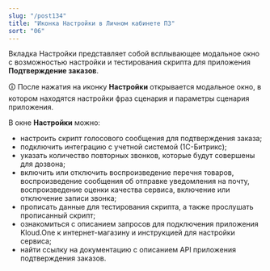 ```yaml
---
slug: "/post134"
title: "Иконка Настройки в Личном кабинете ПЗ"
sort: "06"
---
```


Вкладка Настройки представляет собой всплывающее модальное окно с возможностью настройки и тестирования скрипта для приложения **Подтверждение заказов**.

🛈 После нажатия на иконку **Настройки** открывается модальное окно, в котором находятся настройки фраз сценария и параметры сценария приложения.

В окне **Настройки** можно:

- настроить скрипт голосового сообщения для подтверждения заказа;
- подключить интеграцию с учетной системой (1С-Битрикс);
- указать количество повторных звонков, которые будут совершены для дозвона;
- включить или отключить воспроизведение перечня товаров, воспроизведение сообщения об отправке уведомления на почту, воспроизведение оценки качества сервиса, включение или отключение записи звонка;
- прописать данные для тестирования скрипта, а также прослушать прописанный скрипт;
- ознакомиться с описанием запросов для подключения приложения Kloud.One к интернет-магазину и инструкцией для настройки сервиса;
- найти ссылку на документацию с описанием  API приложения подтверждения заказов.
